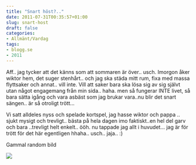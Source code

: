 ```yaml
---
title: "Snart höst?.."
date: 2011-07-31T00:35:57+01:00
slug: snart-host
draft: false
categories:
- Allmänt/Vardag
tags:
- blogg.se
- 2011
---
```

Aff.. jag tycker att det känns som att sommaren är över.. usch. Imorgon åker wiktor hem, det suger stenhårt.. och jag ska städa mitt rum, fixa med massa flyttsaker och annat.. vill inte. Vill att saker bara ska lösa sig av sig självt utan något engagemang från min sida.. haha. men så fungerar INTE livet, så bara sätta igång och vara asbäst som jag brukar vara..nu blir det snart sängen.. är så otroligt trött...  
  
Vi satt alldeles nyss och spelade kortspel, jag hasse wiktor och pappa .. sjukt mysigt och trevligt.. bästa på hela dagen imo faktiskt..en hel del garv och bara ..trevligt helt enkelt.. ööh. nu tappade jag allt i huvudet... jag är för trött för det här egentligen hhaha.. usch.. jaja.. :)  
  
Gammal random bild  
  
![](/assets/images/blogg.se/stpop_159506645.jpg)